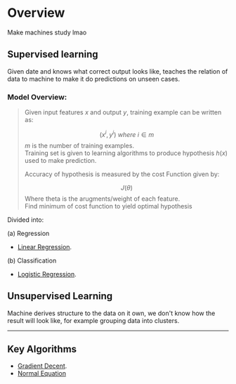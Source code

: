 # Overview

Make machines study lmao

## Supervised learning  
Given date and knows what correct output looks like, teaches the relation of data to machine to make it do predictions on unseen cases. 

### Model Overview: 

> Given input features $x$ and output $y$, training example can be written as:  
>
> $$ (x^i, y^i) \ where \ i \in m$$
> $m$ is the number of training examples.  
> Training set is given to learning algorithms to produce hypothesis $h(x)$ used to make prediction.  
>  
> Accuracy of hypothesis is measured by the cost Function given by: 
> 
> $$ J(\theta) $$
> Where theta is the arugments/weight of each feature.  
> Find minimum of cost function to yield optimal hypothesis

Divided into:

(a) Regression  

- [Linear Regression](Linear_regression).

(b) Classification

- [Logistic Regression](Logistic_regression).

## Unsupervised Learning

Machine derives structure to the data on it own, we don't know how the result will look like, for example grouping data into clusters.

---

## Key Algorithms

- [Gradient Decent](Gradient_descent).
- [Normal Equation](Normal_equation.md)